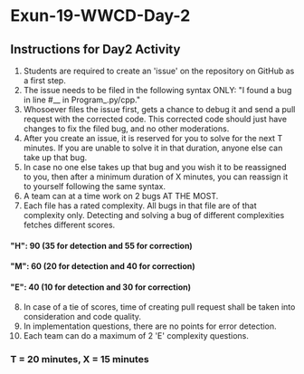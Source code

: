 # Exun-19-WWCD-Day-2

## Instructions for Day2 Activity

1. Students are required to create an 'issue' on the repository on GitHub as a first step.
2. The issue needs to be filed in the following syntax ONLY:
"I found a bug in line #__ in Program_.py/cpp."
3. Whosoever files the issue first, gets a chance to debug it and send a pull request with the corrected code. This corrected code should just have changes to fix the filed bug, and no other moderations.
4. After you create an issue, it is reserved for you to solve for the next T minutes. If you are unable to solve it in that duration, anyone else can take up that bug.
5. In case no one else takes up that bug and you wish it to be reassigned to you, then after a minimum duration of X minutes, you can reassign it to yourself following the same syntax.
6. A team can at a time work on 2 bugs AT THE MOST.
7. Each file has a rated complexity. All bugs in that file are of that complexity only. Detecting and solving a bug of different complexities fetches different scores.
#### "H": 90 (35 for detection and 55 for correction)
#### "M": 60 (20 for detection and 40 for correction)
#### "E": 40 (10 for detection and 30 for correction)
8. In case of a tie of scores, time of creating pull request shall be taken into consideration and code quality. 
9. In implementation questions, there are no points for error detection.
10. Each team can do a maximum of 2 'E' complexity questions.
### T = 20 minutes, X = 15 minutes
